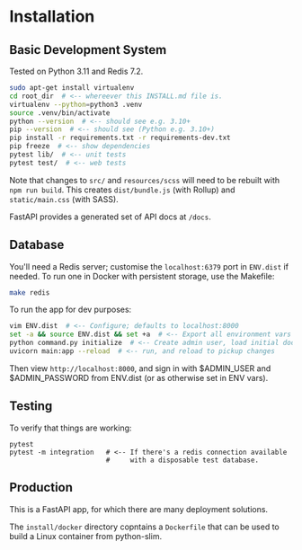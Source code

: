 # Installation

## Basic Development System

Tested on Python 3.11 and Redis 7.2.

```bash
sudo apt-get install virtualenv
cd root_dir  # <-- whereever this INSTALL.md file is.
virtualenv --python=python3 .venv
source .venv/bin/activate
python --version  # <-- should see e.g. 3.10+
pip --version  # <-- should see (Python e.g. 3.10+)
pip install -r requirements.txt -r requirements-dev.txt
pip freeze  # <-- show dependencies
pytest lib/  # <-- unit tests
pytest test/  # <-- web tests
```

Note that changes to `src/` and `resources/scss` will need to be rebuilt with
`npm run build`. This creates `dist/bundle.js` (with Rollup) and
`static/main.css` (with SASS).

FastAPI provides a generated set of API docs at `/docs`.


## Database

You'll need a Redis server; customise the `localhost:6379` port in `ENV.dist`
if needed. To run one in Docker with persistent storage, use the Makefile: 

```bash
make redis
```

To run the app for dev purposes:

```bash
vim ENV.dist  # <-- Configure; defaults to localhost:8000
set -a && source ENV.dist && set +a  # <-- Export all environment vars
python command.py initialize  # <-- Create admin user, load initial docs
uvicorn main:app --reload  # <-- run, and reload to pickup changes
```

Then view `http://localhost:8000`, and sign in with $ADMIN_USER and $ADMIN_PASSWORD 
from ENV.dist (or as otherwise set in ENV vars).

## Testing

To verify that things are working: 

```
pytest
pytest -m integration   # <-- If there's a redis connection available
                        #     with a disposable test database.
```

## Production

This is a FastAPI app, for which there are many deployment solutions.  

The `install/docker` directory copntains a `Dockerfile` that can be used to build a 
Linux container from python-slim.
